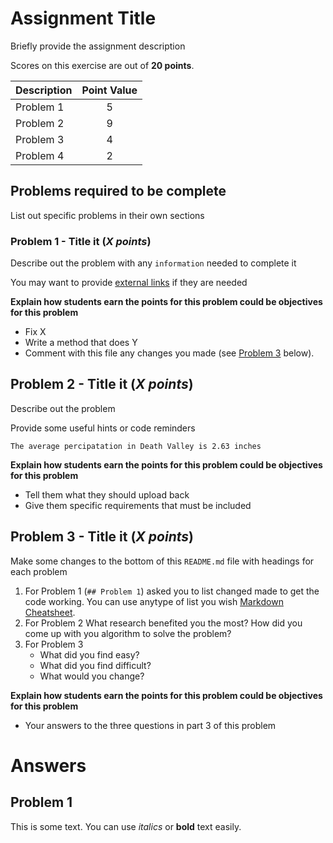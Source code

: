 # Assignment Title

Briefly provide the assignment description

Scores on this exercise are out of **20 points**.

| Description      | Point Value  |
| ---------------  | :----------: |
| Problem 1        | 5            |
| Problem 2        | 9            |
| Problem 3        | 4            |
| Problem 4        | 2            |

## Problems required to be complete

List out specific problems in their own sections

### Problem 1 - Title it (*X points*)

Describe out the problem with any `information` needed to complete it

You may want to provide [external links](http://www.google.com) if they are needed

**Explain how students earn the points for this problem could be objectives for this problem**

- Fix X
- Write a method that does Y
- Comment with this file any changes you made (see [Problem 3](#problem-3) below).

## Problem 2 - Title it (*X points*)

Describe out the problem

Provide some useful hints or code reminders

```
The average percipatation in Death Valley is 2.63 inches
```
**Explain how students earn the points for this problem could be objectives for this problem**

- Tell them what they should upload back
- Give them specific requirements that must be included

## Problem 3 - Title it (*X points*)

Make some changes to the bottom of this `README.md` file with headings for each problem

1. For Problem 1 (`## Problem 1`) asked you to list changed made to get the code working.
You can use anytype of list you wish
[Markdown Cheatsheet](https://github.com/adam-p/markdown-here/wiki/Markdown-Cheatsheet#code-and-syntax-highlighting).
2. For Problem 2
What research benefited you the most?
How did you come up with you algorithm to solve the problem?
3. For Problem 3
    - What did you find easy?
    - What did you find difficult?
    - What would you change?

**Explain how students earn the points for this problem could be objectives for this problem**

- Your answers to the three questions in part 3 of this problem

# Answers
## Problem 1
This is some text.
You can use *italics* or **bold** text easily.
